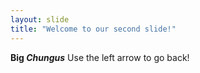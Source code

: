 ```yaml
---
layout: slide
title: "Welcome to our second slide!"
---
```

**Big ___Chungus___**
Use the left arrow to go back!

